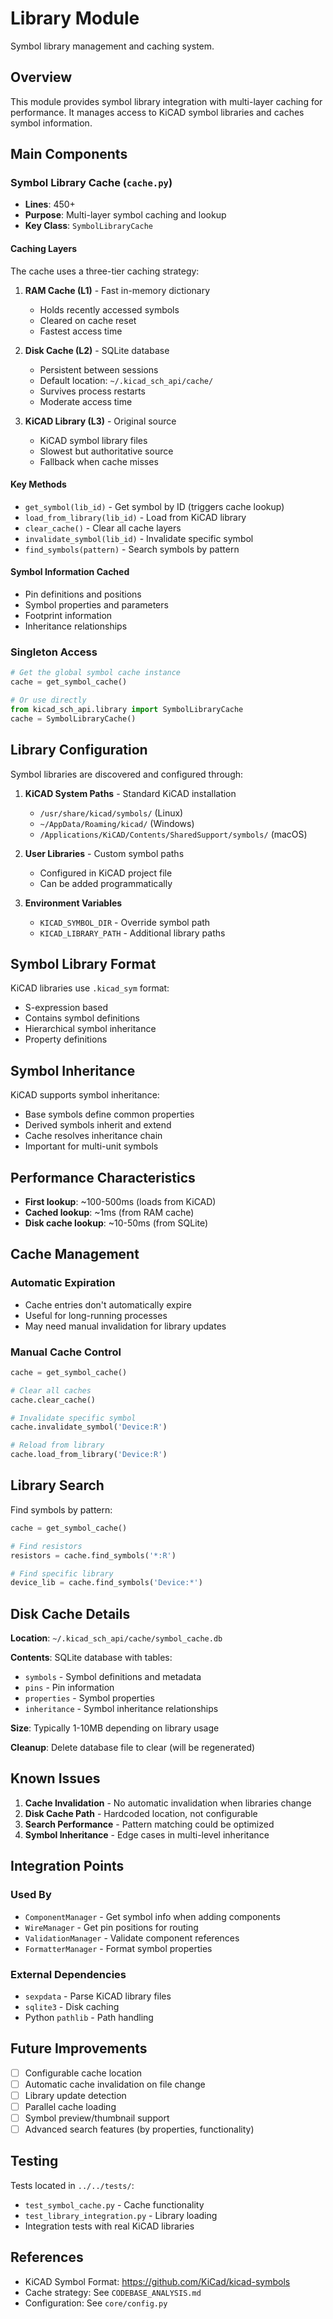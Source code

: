# Library Module

Symbol library management and caching system.

## Overview

This module provides symbol library integration with multi-layer caching for performance. It manages access to KiCAD symbol libraries and caches symbol information.

## Main Components

### Symbol Library Cache (`cache.py`)
- **Lines**: 450+
- **Purpose**: Multi-layer symbol caching and lookup
- **Key Class**: `SymbolLibraryCache`

#### Caching Layers
The cache uses a three-tier caching strategy:

1. **RAM Cache (L1)** - Fast in-memory dictionary
   - Holds recently accessed symbols
   - Cleared on cache reset
   - Fastest access time

2. **Disk Cache (L2)** - SQLite database
   - Persistent between sessions
   - Default location: `~/.kicad_sch_api/cache/`
   - Survives process restarts
   - Moderate access time

3. **KiCAD Library (L3)** - Original source
   - KiCAD symbol library files
   - Slowest but authoritative source
   - Fallback when cache misses

#### Key Methods
- `get_symbol(lib_id)` - Get symbol by ID (triggers cache lookup)
- `load_from_library(lib_id)` - Load from KiCAD library
- `clear_cache()` - Clear all cache layers
- `invalidate_symbol(lib_id)` - Invalidate specific symbol
- `find_symbols(pattern)` - Search symbols by pattern

#### Symbol Information Cached
- Pin definitions and positions
- Symbol properties and parameters
- Footprint information
- Inheritance relationships

### Singleton Access

```python
# Get the global symbol cache instance
cache = get_symbol_cache()

# Or use directly
from kicad_sch_api.library import SymbolLibraryCache
cache = SymbolLibraryCache()
```

## Library Configuration

Symbol libraries are discovered and configured through:

1. **KiCAD System Paths** - Standard KiCAD installation
   - `/usr/share/kicad/symbols/` (Linux)
   - `~/AppData/Roaming/kicad/` (Windows)
   - `/Applications/KiCAD/Contents/SharedSupport/symbols/` (macOS)

2. **User Libraries** - Custom symbol paths
   - Configured in KiCAD project file
   - Can be added programmatically

3. **Environment Variables**
   - `KICAD_SYMBOL_DIR` - Override symbol path
   - `KICAD_LIBRARY_PATH` - Additional library paths

## Symbol Library Format

KiCAD libraries use `.kicad_sym` format:
- S-expression based
- Contains symbol definitions
- Hierarchical symbol inheritance
- Property definitions

## Symbol Inheritance

KiCAD supports symbol inheritance:
- Base symbols define common properties
- Derived symbols inherit and extend
- Cache resolves inheritance chain
- Important for multi-unit symbols

## Performance Characteristics

- **First lookup**: ~100-500ms (loads from KiCAD)
- **Cached lookup**: ~1ms (from RAM cache)
- **Disk cache lookup**: ~10-50ms (from SQLite)

## Cache Management

### Automatic Expiration
- Cache entries don't automatically expire
- Useful for long-running processes
- May need manual invalidation for library updates

### Manual Cache Control
```python
cache = get_symbol_cache()

# Clear all caches
cache.clear_cache()

# Invalidate specific symbol
cache.invalidate_symbol('Device:R')

# Reload from library
cache.load_from_library('Device:R')
```

## Library Search

Find symbols by pattern:
```python
cache = get_symbol_cache()

# Find resistors
resistors = cache.find_symbols('*:R')

# Find specific library
device_lib = cache.find_symbols('Device:*')
```

## Disk Cache Details

**Location**: `~/.kicad_sch_api/cache/symbol_cache.db`

**Contents**: SQLite database with tables:
- `symbols` - Symbol definitions and metadata
- `pins` - Pin information
- `properties` - Symbol properties
- `inheritance` - Symbol inheritance relationships

**Size**: Typically 1-10MB depending on library usage

**Cleanup**: Delete database file to clear (will be regenerated)

## Known Issues

1. **Cache Invalidation** - No automatic invalidation when libraries change
2. **Disk Cache Path** - Hardcoded location, not configurable
3. **Search Performance** - Pattern matching could be optimized
4. **Symbol Inheritance** - Edge cases in multi-level inheritance

## Integration Points

### Used By
- `ComponentManager` - Get symbol info when adding components
- `WireManager` - Get pin positions for routing
- `ValidationManager` - Validate component references
- `FormatterManager` - Format symbol properties

### External Dependencies
- `sexpdata` - Parse KiCAD library files
- `sqlite3` - Disk caching
- Python `pathlib` - Path handling

## Future Improvements

- [ ] Configurable cache location
- [ ] Automatic cache invalidation on file change
- [ ] Library update detection
- [ ] Parallel cache loading
- [ ] Symbol preview/thumbnail support
- [ ] Advanced search features (by properties, functionality)

## Testing

Tests located in `../../tests/`:
- `test_symbol_cache.py` - Cache functionality
- `test_library_integration.py` - Library loading
- Integration tests with real KiCAD libraries

## References

- KiCAD Symbol Format: https://github.com/KiCad/kicad-symbols
- Cache strategy: See `CODEBASE_ANALYSIS.md`
- Configuration: See `core/config.py`
